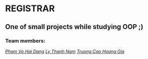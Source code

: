 # REGISTRAR 
## One of small projects while studying OOP ;)
### Team members:
[*Pham Vo Hai Dang*](https://www.facebook.com/pvhd.me)
[*Ly Thanh Nam*](https://www.facebook.com/profile.php?id=100014062779380)
[*Truong Cao Hoang Gia*](https://facebook.com/nhatthien.truonghoang)
